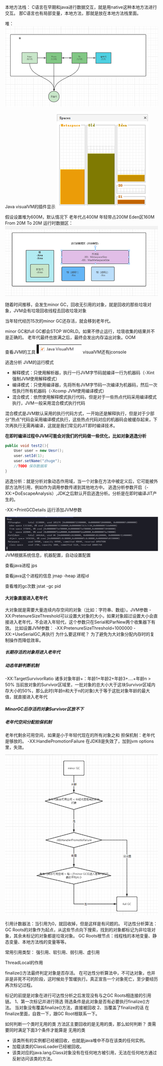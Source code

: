 本地方法栈：
C语言在早期和java进行数据交互，就是用native这种本地方法进行交互。
那C语言也有局部变量，本地方法，那就是放在本地方法栈里面。

堆：
![image](../images/Snipaste_2022-03-30_05-12-03.png)

Java visualVM的插件显示
![image](../images/Snipaste_2022-04-19_09-18-48.png)

假设设置堆为600M，默认情况下
老年代占400M
年轻带占200M
Eden区160M
From 20M
To 20M
运行时数据区：
![image](../images/Snipaste_2022-03-30_05-36-43.png)

随着时间推移，会发生minor GC，回收无引用的对象，就是回收的那些垃圾对象，JVM会有垃圾回收线程去回收垃圾对象

当年轻代经历15次的minor GC还存活，就会移到老年代。


minor GC和full GC都会STOP WORLD。如果不停止运行，垃圾收集的结果并不是正确的。
老年代最终也放满之后，最终会发出内存溢出对象。OOM

查看JVM的工具
![image](../images/Snipaste_2022-03-30_05-24-49.png)
visualVM还有jconsole

逃逸分析
JVM的运行模式
* 解释模式：只使用解析器，执行一行JVM字节码就编译一行为机器码（-Xint 强制JVM使用解释模式）
* 编译模式：只使用编译器，先将所有JVM字节码一次编译为机器码，然后一次性执行所有机器码（-Xcomp JVM使用编译模式）
* 混合模式：依然使用解释模式执行代码，但是对于一些热点代码采用编译模式执行，JVM一般采用混合模式执行代码

混合模式是JVM默认采用的执行代码方式，一开始还是解释执行，但是对于少部分“热点”代码会采用编译模式执行，这些热点代码对应的机器码会被缓存起来，下次再执行无需再编译，这就是我们常见的JIT即时编译技术。

**在即时编译过程中JVM可能会对我们的代码做一些优化，比如对象逃逸分析**

```java
public void test2(){
    User user = new Uesr();
    user.setId(1);
    user.setName("zhuge");
    //TODO 保存数据库
}
```
逃逸分析：就是分析对象动态作用域，当一个对象在方法中被定义后，它可能被外部方法所引用，例如作为调用参数传递到其他地方中。
逃逸分析参数开启（-XX:+DoEscapeAnalysis）,JDK之后默认开启逃逸分析。分析是在即时编译JIT产生的。

-XX:+PrintGCDetails
运行添加JVM参数

![image](../images/Snipaste_2022-03-31_05-06-59.png)
JVM根据系统信息，机器配置，自动设置配置

查看java进程
jps

查看java这个进程的信息
jmap -heap 进程id

查看堆的gc次数
jstat -gc pid

#### 大对象直接进入老年代
大对象就是需要大量连续内存空间的对象（比如：字符串、数组）。JVM参数 -XX:PretenureSizeThreshold可以设置大对象的大小，如果对象超过设置大小会直接进入老年代，不会进入年轻代，这个参数只在Serial和ParNew两个收集器下有效。
比如设置JVM参数： -XX:PretenureSizeThreshold=1000000 -XX:+UseSerialGC,再执行
为什么要这样呢？
为了避免为大对象分配内存时的复制操作而降低效率。

##### 长期存活的对象将进入老年代

##### 动态年龄判断机制
-XX:TargetSurvivorRatio
诸多对象年龄+：年龄1+年龄2+年龄3+....+年龄n > 50%
当前放对象的Survivor区域里，一批对象的总大小大于这块Survivor区域内存大小的50%，那么此时(年龄n和大于n的对象)大于等于这批对象年龄的最大值，就直接进入老年代

##### MinorGC后存活的对象Survivor区放不下

##### 老年代空间分配担保机制
老年代剩余可用空间，如果是小于年轻代现在的所有对象之和
担保机制：老年代是够放的。
-XX:HandlePromotionFailure 在JDK8是失效了，加到jvm options里，失效。

![image](../images/Snipaste_2022-03-31_06-29-35.png)

引用计数器法：当引用为0，就回收掉，但是这样是有问题的。
可达性分析算法：GC Roots的对象作为起点，从这些节点向下搜索，找到的对象都标记为非垃圾对象，其余未标记的对象都是垃圾对象。
GC Roots根节点：线程栈的本地变量、静态变量、本地方法栈的变量等等。

常用引用类型：
强引用、软引用、弱引用、虚引用

ThreadLocal的作用

finalize()方法最终判定对象是否存活。
在可达性分析算法中，不可达对象，也并非是非死不可的阶段，这时候处于暂缓执行。真正宣告一个对象死亡，至少要经历再次标记过程。

标记的前提是对象在进行可达性分析之后发现没有与之GC Roots相连接的引用链。
1、第一次标记并进行筛选
筛选条件是此对象是否有必要执行finalize()方法。
当对象没有覆盖finalize()方法，直接被回收
2、当覆盖了finalize的话
在finalize里面，自救一下，跟GC Root根联系一下。

如何判断一个类时无用的类
方法区主要回收的是无用的类，那么如何判断？
类需要同时满足下面3个条件才能算是 无用的类
* 该类所有的实例都已经被回收，也就是java堆中不存在该类的任何实例。
* 加载该类的ClassLoader已经被回收。
* 该类对应的java.lang.Class对象没有在任何地方被引用，无法在任何地方通过反射访问该类的方法。
